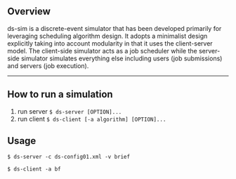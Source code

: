 
## Overview
ds-sim is a discrete-event simulator that has been developed primarily for leveraging scheduling algorithm design. It adopts a minimalist design explicitly taking into account modularity in that it uses the client-server model. The client-side simulator acts as a job scheduler while the server-side simulator simulates everything else including users (job submissions) and servers (job execution).

---
## How to run a simulation
1. run server `$ ds-server [OPTION]...`
2. run client `$ ds-client [-a algorithm] [OPTION]...`

## Usage
`$ ds-server -c ds-config01.xml -v brief`

`$ ds-client -a bf`


